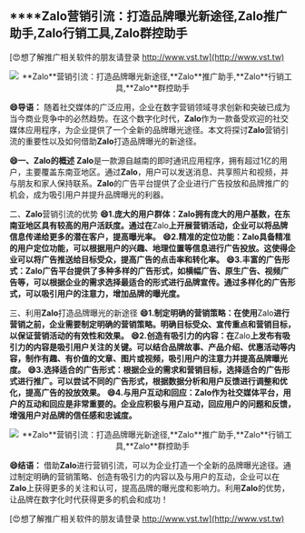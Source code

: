 ## ****Zalo**营销引流：打造品牌曝光新途径,**Zalo**推广助手,**Zalo**行销工具,**Zalo**群控助手**

[😍想了解推广相关软件的朋友请登录 http://www.vst.tw](http://www.vst.tw)

 <center><img src="https://vst.tw/MP4/tuiguang/png/5.png" alt="**Zalo**营销引流：打造品牌曝光新途径,**Zalo**推广助手,**Zalo**行销工具,**Zalo**群控助手"></center>

**😄导语：**
随着社交媒体的广泛应用，企业在数字营销领域寻求创新和突破已成为当今商业竞争中的必然趋势。在这个数字化时代，**Zalo**作为一款备受欢迎的社交媒体应用程序，为企业提供了一个全新的品牌曝光途径。本文将探讨**Zalo**营销引流的重要性以及如何借助**Zalo**打造品牌曝光的新途径。

**😄一、**Zalo**的概述**
**Zalo**是一款源自越南的即时通讯应用程序，拥有超过1亿的用户，主要覆盖东南亚地区。通过**Zalo**，用户可以发送消息、共享照片和视频，并与朋友和家人保持联系。**Zalo**的广告平台提供了企业进行广告投放和品牌推广的机会，成为吸引用户并提升品牌曝光的利器。

二、**Zalo**营销引流的优势
**😄1.庞大的用户群体：**Zalo**拥有庞大的用户基数，在东南亚地区具有较高的用户活跃度。通过在**Zalo**上开展营销活动，企业可以将品牌信息传递给更多的潜在客户，提高曝光率。**
**😄2.精准的定位功能：**Zalo**具备精准的用户定位功能，可以根据用户的兴趣、地理位置等信息进行广告投放。这使得企业可以将广告推送给目标受众，提高广告的点击率和转化率。**
**😄3.丰富的广告形式：**Zalo**广告平台提供了多种多样的广告形式，如横幅广告、原生广告、视频广告等，可以根据企业的需求选择最适合的形式进行品牌宣传。通过多样化的广告形式，可以吸引用户的注意力，增加品牌的曝光度。**

三、利用**Zalo**打造品牌曝光的新途径
**😄1.制定明确的营销策略：在使用**Zalo**进行营销之前，企业需要制定明确的营销策略。明确目标受众、宣传重点和营销目标，以保证营销活动的有效性和效果。**
**😄2.创造有吸引力的内容：在**Zalo**上发布有吸引力的内容是吸引用户关注的关键。可以结合品牌故事、产品介绍、优惠活动等内容，制作有趣、有价值的文章、图片或视频，吸引用户的注意力并提高品牌曝光度。**
**😄3.选择适合的广告形式：根据企业的需求和营销目标，选择适合的广告形式进行推广。可以尝试不同的广告形式，根据数据分析和用户反馈进行调整和优化，提高广告的投放效果。**
**😄4.与用户互动和回应：**Zalo**作为社交媒体平台，用户的互动和回应是非常重要的。企业应积极与用户互动，回应用户的问题和反馈，增强用户对品牌的信任感和忠诚度。**

 <center><img src="https://vst.tw/MP4/tuiguang/png/5.png" alt="**Zalo**营销引流：打造品牌曝光新途径,**Zalo**推广助手,**Zalo**行销工具,**Zalo**群控助手"></center>

**😄结语：**
借助**Zalo**进行营销引流，可以为企业打造一个全新的品牌曝光途径。通过制定明确的营销策略、创造有吸引力的内容以及与用户的互动，企业可以在**Zalo**上获得更多的关注和认可，提高品牌的曝光度和影响力。利用**Zalo**的优势，让品牌在数字化时代获得更多的机会和成功！

[😍想了解推广相关软件的朋友请登录 http://www.vst.tw](http://www.vst.tw)



